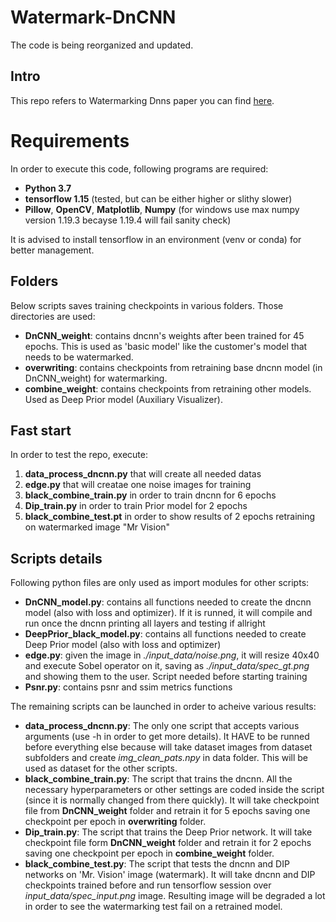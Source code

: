 # Watermark-DnCNN
The code is being reorganized and updated.

## Intro

This repo refers to Watermarking Dnns paper you can find [here](https://ieeexplore.ieee.org/document/9093125).

# Requirements

In order to execute this code, following programs are required:
- __Python 3.7__
- __tensorflow 1.15__ (tested, but can be either higher or slithy slower)
- __Pillow__, __OpenCV__, __Matplotlib__, __Numpy__ (for windows use max numpy version 1.19.3 becayse 1.19.4 will fail sanity check)

It is advised to install tensorflow in an environment (venv or conda) for better management.

## Folders

Below scripts saves training checkpoints in various folders. Those directories are used:

- __DnCNN_weight__: contains dncnn's weights after been trained for 45 epochs. This is used as 'basic model' like the customer's model that needs to be watermarked.
- __overwriting__: contains checkpoints from retraining base dncnn model (in DnCNN_weight) for watermarking.
- __combine_weight__: contains checkpoints from retraining other models. Used as Deep Prior model (Auxiliary Visualizer).


## Fast start

In order to test the repo, execute:

1. __data_process_dncnn.py__ that will create all needed datas
2. __edge.py__ that will creatae one noise images for training
3. __black_combine_train.py__ in order to train dncnn for 6 epochs 
4. __Dip_train.py__ in order to train Prior model for 2 epochs
5. __black_combine_test.pt__ in order to show results of 2 epochs retraining on watermarked image "Mr Vision"

## Scripts details

Following python files are only used as import modules for other scripts:

- __DnCNN_model.py__: contains all functions needed to create the dncnn model (also with loss and optimizer). 
If it is runned, it will compile and run once the dncnn printing all layers and testing if allright
- __DeepPrior_black_model.py__: contains all functions needed to create Deep Prior model (also with loss and optimizer)
- __edge.py__: given the image in *./input_data/noise.png*, it will resize 40x40 and execute Sobel operator on it, saving as *./input_data/spec_gt.png* and showing them to the user. Script needed before starting training
- __Psnr.py__: contains psnr and ssim metrics functions

The remaining scripts can be launched in order to acheive various results:

- __data_process_dncnn.py__: The only one script that accepts various arguments (use -h in order to get more details).
It HAVE to be runned before everything else because will take dataset images from dataset subfolders and create *img_clean_pats.npy* in data folder.
This will be used as dataset for the other scripts.
- __black_combine_train.py__: The script that trains the dncnn.
All the necessary hyperparameters or other settings are coded inside the script (since it is normally changed from there quickly).
It will take checkpoint file from __DnCNN_weight__ folder and retrain it for 5 epochs saving one checkpoint per epoch in __overwriting__ folder.
- __Dip_train.py__: The script that trains the Deep Prior network.
It will take checkpoint file form __DnCNN_weight__ folder and retrain it for 2 epochs saving one checkpoint per epoch in __combine_weight__ folder.
- __black_combine_test.py__: The script that tests the dncnn and DIP networks on 'Mr. Vision' image (watermark).
It will take dncnn and DIP checkpoints trained before and run tensorflow session over *input_data/spec_input.png* image.
Resulting image will be degraded a lot in order to see the watermarking test fail on a retrained model.
